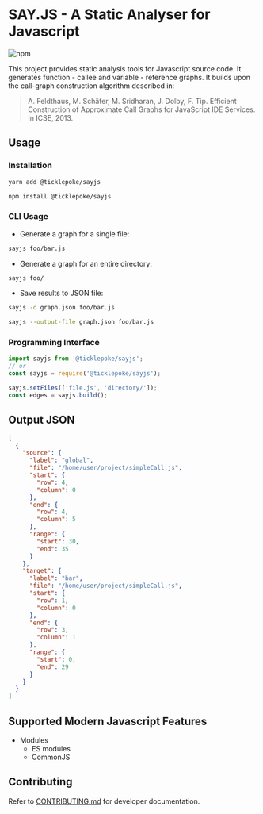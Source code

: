 # SAY.JS - A Static Analyser for Javascript

![npm](https://img.shields.io/npm/v/@ticklepoke/sayjs)

This project provides static analysis tools for Javascript source code. It generates function - callee and variable - reference graphs. It builds upon the call-graph construction algorithm described in:

> A. Feldthaus, M. Schäfer, M. Sridharan, J. Dolby, F. Tip. Efficient Construction of Approximate Call Graphs for JavaScript IDE Services. In ICSE, 2013.

## Usage

### Installation

```sh
yarn add @ticklepoke/sayjs
```

```sh
npm install @ticklepoke/sayjs
```

### CLI Usage

- Generate a graph for a single file:

```sh
sayjs foo/bar.js
```

- Generate a graph for an entire directory:

```sh
sayjs foo/
```

- Save results to JSON file:

```sh
sayjs -o graph.json foo/bar.js

sayjs --output-file graph.json foo/bar.js
```

### Programming Interface

```js
import sayjs from '@ticklepoke/sayjs';
// or
const sayjs = require('@ticklepoke/sayjs');

sayjs.setFiles(['file.js', 'directory/']);
const edges = sayjs.build();
```

## Output JSON

```json
[
  {
    "source": {
      "label": "global",
      "file": "/home/user/project/simpleCall.js",
      "start": {
        "row": 4,
        "column": 0
      },
      "end": {
        "row": 4,
        "column": 5
      },
      "range": {
        "start": 30,
        "end": 35
      }
    },
    "target": {
      "label": "bar",
      "file": "/home/user/project/simpleCall.js",
      "start": {
        "row": 1,
        "column": 0
      },
      "end": {
        "row": 3,
        "column": 1
      },
      "range": {
        "start": 0,
        "end": 29
      }
    }
  }
]
```

## Supported Modern Javascript Features

- Modules
  - ES modules
  - CommonJS

## Contributing

Refer to [CONTRIBUTING.md](./CONTRIBUTING.md) for developer documentation.
